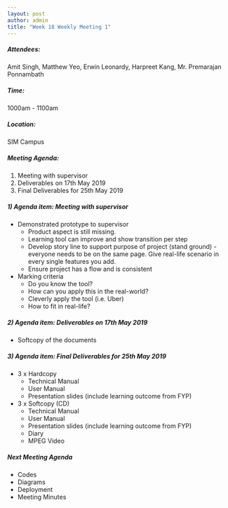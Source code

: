```yaml
---
layout: post
author: admin
title: "Week 18 Weekly Meeting 1"
---
```


##### Attendees:
Amit Singh, Matthew Yeo, Erwin Leonardy, Harpreet Kang, Mr. Premarajan Ponnambath

##### Time:
1000am - 1100am

##### Location: 
SIM Campus

##### Meeting Agenda:
1. Meeting with supervisor
2. Deliverables on 17th May 2019
3. Final Deliverables for 25th May 2019

##### 1) Agenda item: Meeting with supervisor
- Demonstrated prototype to supervisor
  - Product aspect is still missing.
  - Learning tool can improve and show transition per step
  - Develop story line to support purpose of project (stand ground) - everyone needs to be on the same page. Give real-life scenario in every single features you add. 
  - Ensure project has a flow and is consistent
- Marking criteria
  - Do you know the tool?
  - How can you apply this in the real-world?
  - Cleverly apply the tool (i.e. Uber)
  - How to fit in real-life?

##### 2) Agenda item: Deliverables on 17th May 2019
- Softcopy of the documents

##### 3) Agenda item: Final Deliverables for 25th May 2019
- 3 x Hardcopy
  - Technical Manual
  - User Manual
  - Presentation slides (include learning outcome from FYP)
- 3 x Softcopy (CD)
  - Technical Manual
  - User Manual
  - Presentation slides (include learning outcome from FYP)
  - Diary
  - MPEG Video

##### Next Meeting Agenda
- Codes
- Diagrams
- Deployment
- Meeting Minutes
